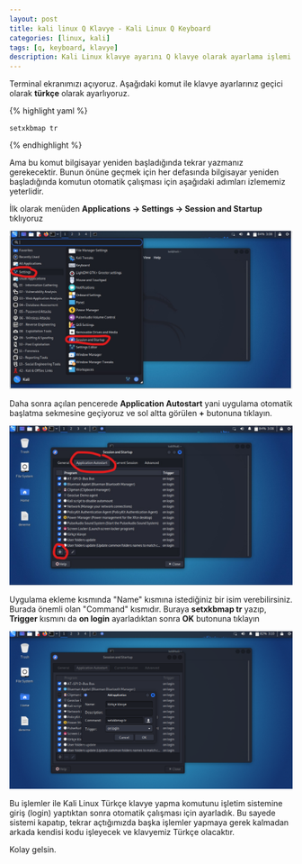 ```yaml
---
layout: post
title: kali linux Q Klavye - Kali Linux Q Keyboard
categories: [linux, kali]
tags: [q, keyboard, klavye]
description: Kali Linux klavye ayarını Q klavye olarak ayarlama işlemi
---
```


Terminal ekranımızı açıyoruz. Aşağıdaki komut ile klavye ayarlarınız geçici olarak **türkçe** olarak ayarlıyoruz.

{% highlight yaml %}

    setxkbmap tr

{% endhighlight %}

Ama bu komut bilgisayar yeniden başladığında tekrar yazmanız gerekecektir.
Bunun önüne geçmek için her defasında bilgisayar yeniden başladığında komutun otomatik çalışması için aşağıdaki adımları izlememiz yeterlidir.

İlk olarak menüden **Applications -> Settings -> Session and Startup** tıklıyoruz

<img src="https://raw.githubusercontent.com/ferhatakbulut/ferhatakbulut.github.io/main/image/k1.png">

Daha sonra açılan pencerede **Application Autostart** yani uygulama otomatik başlatma sekmesine geçiyoruz ve sol altta görülen **+** butonuna tıklayın.

<img src="https://raw.githubusercontent.com/ferhatakbulut/ferhatakbulut.github.io/main/image/k2.png">

Uygulama ekleme kısmında "Name" kısmına istediğiniz bir isim verebilirsiniz. Burada önemli olan "Command" kısmıdır. Buraya **setxkbmap tr** yazıp, 
**Trigger** kısmını da **on login** ayarladıktan sonra **OK** butonuna tıklayın

<img src="https://raw.githubusercontent.com/ferhatakbulut/ferhatakbulut.github.io/main/image/k3.png">

Bu işlemler ile Kali Linux Türkçe klavye yapma komutunu işletim sistemine giriş (login) yaptıktan sonra otomatik çalışması için ayarladık. 
Bu sayede sistemi kapatıp, tekrar açtığımızda başka işlemler yapmaya gerek kalmadan arkada kendisi kodu işleyecek ve klavyemiz Türkçe olacaktır.

Kolay gelsin.

